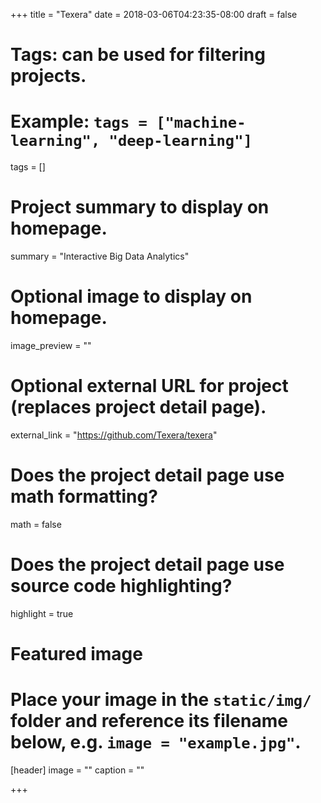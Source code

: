 +++
title = "Texera"
date = 2018-03-06T04:23:35-08:00
draft = false

# Tags: can be used for filtering projects.
# Example: `tags = ["machine-learning", "deep-learning"]`
tags = []

# Project summary to display on homepage.
summary = "Interactive Big Data Analytics"

# Optional image to display on homepage.
image_preview = ""

# Optional external URL for project (replaces project detail page).
external_link = "https://github.com/Texera/texera"

# Does the project detail page use math formatting?
math = false

# Does the project detail page use source code highlighting?
highlight = true

# Featured image
# Place your image in the `static/img/` folder and reference its filename below, e.g. `image = "example.jpg"`.
[header]
image = ""
caption = ""

+++
